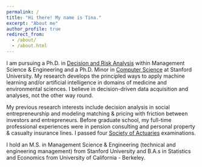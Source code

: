 ```yaml
---
permalink: /
title: "Hi there! My name is Tina."
excerpt: "About me"
author_profile: true
redirect_from: 
  - /about/
  - /about.html
---
```


I am pursuing a Ph.D. in [Decision and Risk Analysis](https://dara.stanford.edu/) within Management Science & Engineering and a Ph.D. Minor in [Computer Science](https://cs.stanford.edu/) at Stanford University. My research develops the principled ways to apply machine learning and/or artificial intelligence in domains of medicine and environmental sciences. I believe in decision-driven data acquisition and analyses, not the other way round. 

My previous research interests include decision analysis in social entrepreneurship and modeling matching & pricing with friction between investors and entrepreneurs. Before graduate school, my full-time professional experiences were in pension consulting and personal property & casualty insurance lines. I passed four [Society of Actuaries](https://www.soa.org/) examinations. 

I hold an M.S. in Management Science & Engineering (technical and engineering management) from Stanford University and B.A.s in Statistics and Economics from University of California - Berkeley. 